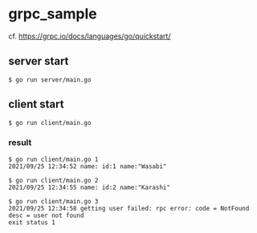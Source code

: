 # grpc_sample
cf. https://grpc.io/docs/languages/go/quickstart/

## server start
```shell
$ go run server/main.go
```

## client start
```shell
$ go run client/main.go
```

### result
```shell
$ go run client/main.go 1
2021/09/25 12:34:52 name: id:1 name:"Wasabi"

$ go run client/main.go 2
2021/09/25 12:34:55 name: id:2 name:"Karashi"

$ go run client/main.go 3
2021/09/25 12:34:58 getting user failed: rpc error: code = NotFound desc = user not found
exit status 1
```
